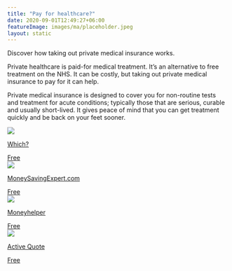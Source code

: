 ```yaml
---
title: "Pay for healthcare?"
date: 2020-09-01T12:49:27+06:00
featureImage: images/ma/placeholder.jpeg
layout: static
---
```


Discover how taking out private medical insurance works.

Private healthcare is paid-for medical treatment. It’s an alternative to free treatment on the NHS. It can be costly, but taking out private medical insurance to pay for it can help.

Private medical insurance is designed to cover you for non-routine tests and treatment for acute conditions; typically those that are serious, curable and usually short-lived. It gives peace of mind that you can get treatment quickly and be back on your feet sooner.

<a class="ma-link" href="https://www.which.co.uk/money/insurance/health-insurance/get-the-best-private-health-insurance-a22mw2v9035j"><div class="ma-card"><div class="ma-icon"><img src ="/images/icon-check.png"/></div><div class="ma-name"><p>Which?</p></div><div class="ma-paid-text"><span>Free</span></div></div></a><a class="ma-link" href="https://www.moneysavingexpert.com/insurance/cheap-health-insurance/"><div class="ma-card"><div class="ma-icon"><img src ="/images/icon-check.png"/></div><div class="ma-name"><p>MoneySavingExpert.com</p></div><div class="ma-paid-text"><span>Free</span></div></div></a><a class="ma-link" href="https://www.moneyhelper.org.uk/en/everyday-money/insurance/do-you-need-private-medical-insurance"><div class="ma-card"><div class="ma-icon"><img src ="/images/icon-check.png"/></div><div class="ma-name"><p>Moneyhelper</p></div><div class="ma-paid-text"><span>Free</span></div></div></a><a class="ma-link" href="https://www.activequote.com/"><div class="ma-card"><div class="ma-icon"><img src ="/images/icon-check.png"/></div><div class="ma-name"><p>Active Quote</p></div><div class="ma-paid-text"><span>Free</span></div></div></a>  

<br/><br/>






